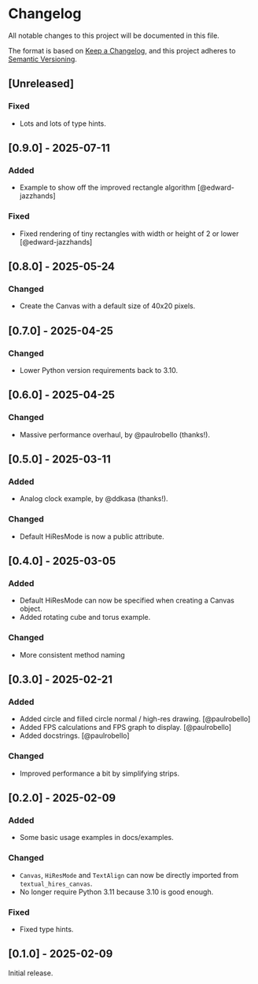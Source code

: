 # Changelog

All notable changes to this project will be documented in this file.

The format is based on [Keep a Changelog](https://keepachangelog.com/en/1.1.0/),
and this project adheres to [Semantic Versioning](https://semver.org/spec/v2.0.0.html).

## [Unreleased]

### Fixed

- Lots and lots of type hints.

## [0.9.0] - 2025-07-11

### Added

- Example to show off the improved rectangle algorithm [@edward-jazzhands]

### Fixed

- Fixed rendering of tiny rectangles with width or height of 2 or lower [@edward-jazzhands]

## [0.8.0] - 2025-05-24

### Changed

- Create the Canvas with a default size of 40x20 pixels.

## [0.7.0] - 2025-04-25

### Changed

- Lower Python version requirements back to 3.10.

## [0.6.0] - 2025-04-25

### Changed

- Massive performance overhaul, by @paulrobello (thanks!).

## [0.5.0] - 2025-03-11

### Added

- Analog clock example, by @ddkasa (thanks!).

### Changed

- Default HiResMode is now a public attribute.

## [0.4.0] - 2025-03-05

### Added

- Default HiResMode can now be specified when creating a Canvas object.
- Added rotating cube and torus example.

### Changed

- More consistent method naming

## [0.3.0] - 2025-02-21

### Added

- Added circle and filled circle normal / high-res drawing. [@paulrobello]
- Added FPS calculations and FPS graph to display. [@paulrobello]
- Added docstrings. [@paulrobello]

### Changed

- Improved performance a bit by simplifying strips.

## [0.2.0] - 2025-02-09

### Added

- Some basic usage examples in docs/examples.

### Changed

- `Canvas`, `HiResMode` and `TextAlign` can now be directly imported from `textual_hires_canvas`.
- No longer require Python 3.11 because 3.10 is good enough.

### Fixed

- Fixed type hints.

## [0.1.0] - 2025-02-09

Initial release.
